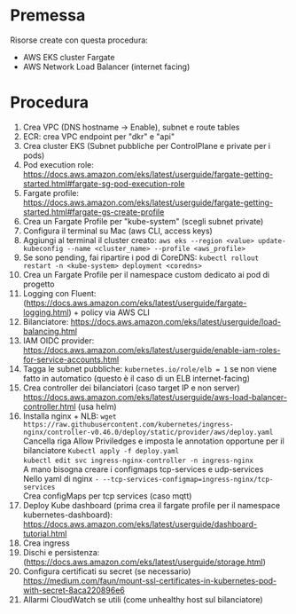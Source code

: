 # Premessa
Risorse create con questa procedura:
- AWS EKS cluster Fargate
- AWS Network Load Balancer (internet facing)

# Procedura
1. Crea VPC (DNS hostname -> Enable), subnet e route tables
2. ECR: crea VPC endpoint per "dkr" e "api"  
3. Crea cluster EKS (Subnet pubbliche per ControlPlane e private per i pods)
4. Pod execution role: https://docs.aws.amazon.com/eks/latest/userguide/fargate-getting-started.html#fargate-sg-pod-execution-role  
5. Fargate profile: https://docs.aws.amazon.com/eks/latest/userguide/fargate-getting-started.html#fargate-gs-create-profile  
6. Crea un Fargate Profile per "kube-system" (scegli subnet private)
7. Configura il terminal su Mac (aws CLI, access keys)  
8. Aggiungi al terminal il cluster creato: ``` aws eks --region <value> update-kubeconfig --name <cluster_name> --profile <aws_profile> ```  
10. Se sono pending, fai ripartire i pod di CoreDNS: ``` kubectl rollout restart -n <kube-system> deployment <coredns> ``` 
12. Crea un Fargate Profile per il namespace custom dedicato ai pod di progetto
17. Logging con Fluent: (https://docs.aws.amazon.com/eks/latest/userguide/fargate-logging.html) + policy via AWS CLI   
14. Bilanciatore: https://docs.aws.amazon.com/eks/latest/userguide/load-balancing.html  
15. IAM OIDC provider: https://docs.aws.amazon.com/eks/latest/userguide/enable-iam-roles-for-service-accounts.html  
16. Tagga le subnet pubbliche: ``` kubernetes.io/role/elb = 1 ``` se non viene fatto in automatico (questo è il caso di un ELB internet-facing)
17. Crea controller dei bilanciatori (caso target IP e non server) https://docs.aws.amazon.com/eks/latest/userguide/aws-load-balancer-controller.html (usa helm)
18. Installa nginx + NLB: 
    ``` wget https://raw.githubusercontent.com/kubernetes/ingress-nginx/controller-v0.46.0/deploy/static/provider/aws/deploy.yaml ```  
    Cancella riga Allow Priviledges e imposta le annotation opportune per il bilanciatore
    ``` Kubectl apply -f deploy.yaml ```  
    ``` kubectl edit svc ingress-nginx-controller -n ingress-nginx ```  
		A mano bisogna creare i configmaps tcp-services e udp-services  
		Nello yaml di nginx ``` - --tcp-services-configmap=ingress-nginx/tcp-services ```  
		Crea configMaps per tcp services (caso mqtt)  
15. Deploy Kube dashboard (prima crea il fargate profile per il namespace kubernetes-dashboard): https://docs.aws.amazon.com/eks/latest/userguide/dashboard-tutorial.html  
16. Crea ingress
18. Dischi e persistenza: (https://docs.aws.amazon.com/eks/latest/userguide/storage.html)  
19. Configura certificati su secret (se necessario) https://medium.com/faun/mount-ssl-certificates-in-kubernetes-pod-with-secret-8aca220896e6  
20. Allarmi CloudWatch se utili (come unhealthy host sul bilanciatore)  
